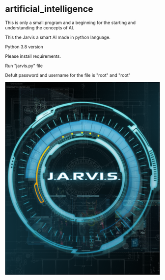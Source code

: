 # artificial_intelligence
This is only a small program and a beginning for the starting and understanding the concepts of AI.

This the Jarvis a smart AI made in python language.

Python 3.8 version

Please install requirements.

Run "jarvis.py" file

Defult password and username for the file is "root" and "root"



![alt text](https://github.com/PRATHAMU200/artificial_intelligence/blob/main/jarvis.png)
